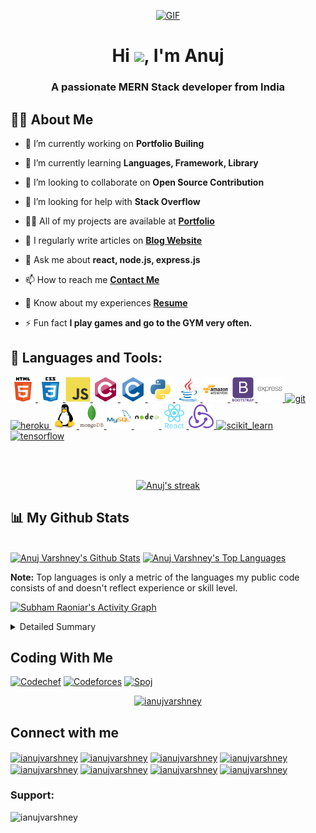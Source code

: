 <p align="center">
<a href="#"><img alt="GIF" src="https://designproficient.com/blog/wp-content/uploads/2018/02/creative-process.gif" width="80%" height="40%" /></a>
</p>

<h1 align="center">Hi <img src="https://media.giphy.com/media/hvRJCLFzcasrR4ia7z/giphy.gif" width="25px">, I'm Anuj</h1>
<h3 align="center"> A passionate MERN Stack developer from India</h3>

## 🙋‍♂️ About Me 

- 🔭 I’m currently working on **Portfolio Builing**

- 🌱 I’m currently learning **Languages, Framework, Library**

- 👯 I’m looking to collaborate on **Open Source Contribution**

- 🤝 I’m looking for help with **Stack Overflow**

- 👨‍💻 All of my projects are available at **[Portfolio](https://github.com/ianujvarshney?tab=repositories)**

- 📝 I regularly write articles on **[Blog Website](htttps://www.newstechnews.in)**

- 💬 Ask me about **react, node.js, express.js**

- 📫 How to reach me **[Contact Me](anujkk1911997@gmail.com)**

- 📄 Know about my experiences **[Resume](https://drive.google.com/file/d/1ZkcUyJNMkTucBelLNaxMmFsnhpmcmRGn/view?usp=sharing)**

- ⚡ Fun fact **I play games and go to the GYM very often.**

## 🚀 Languages and Tools:

<p align="left"><a href="https://www.w3.org/html/" target="_blank"> <img src="https://raw.githubusercontent.com/devicons/devicon/master/icons/html5/html5-original-wordmark.svg" alt="html5" width="40" height="40"/></a><a href="https://www.w3schools.com/css/" target="_blank"> <img src="https://raw.githubusercontent.com/devicons/devicon/master/icons/css3/css3-original-wordmark.svg" alt="css3" width="40px" height="40px"/> </a> <a href="https://developer.mozilla.org/en-US/docs/Web/JavaScript" target="_blank"> <img src="https://raw.githubusercontent.com/devicons/devicon/master/icons/javascript/javascript-original.svg" alt="javascript" width="40" height="40"/> </a><a href="https://www.w3schools.com/cpp/" target="_blank"> <img src="https://raw.githubusercontent.com/devicons/devicon/master/icons/cplusplus/cplusplus-original.svg" alt="cplusplus" width="40" height="40"/> </a>
  <a href="https://www.cprogramming.com/" target="_blank"> <img src="https://raw.githubusercontent.com/devicons/devicon/master/icons/c/c-original.svg" alt="c" width="40" height="40"/> </a> <a href="https://www.python.org" target="_blank"> <img src="https://raw.githubusercontent.com/devicons/devicon/master/icons/python/python-original.svg" alt="python" width="40" height="40"/> </a> <a href="https://www.java.com" target="_blank"> <img src="https://raw.githubusercontent.com/devicons/devicon/master/icons/java/java-original.svg" alt="java" width="40" height="40"/> </a> <a href="https://aws.amazon.com" target="_blank"> <img src="https://raw.githubusercontent.com/devicons/devicon/master/icons/amazonwebservices/amazonwebservices-original-wordmark.svg" alt="aws" width="40" height="40"/> </a> <a href="https://getbootstrap.com" target="_blank"> <img src="https://raw.githubusercontent.com/devicons/devicon/master/icons/bootstrap/bootstrap-plain-wordmark.svg" alt="bootstrap" width="40" height="40"/> </a> <a href="https://expressjs.com" target="_blank"> <img src="https://raw.githubusercontent.com/devicons/devicon/master/icons/express/express-original-wordmark.svg" alt="express" width="40" height="40"/> </a> <a href="https://git-scm.com/" target="_blank"> <img src="https://www.vectorlogo.zone/logos/git-scm/git-scm-icon.svg" alt="git" width="40" height="40"/> </a> <a href="https://heroku.com" target="_blank"> <img src="https://www.vectorlogo.zone/logos/heroku/heroku-icon.svg" alt="heroku" width="40" height="40"/> </a> <a href="https://www.linux.org/" target="_blank"> <img src="https://raw.githubusercontent.com/devicons/devicon/master/icons/linux/linux-original.svg" alt="linux" width="40" height="40"/> </a> <a href="https://www.mongodb.com/" target="_blank"> <img src="https://raw.githubusercontent.com/devicons/devicon/master/icons/mongodb/mongodb-original-wordmark.svg" alt="mongodb" width="40" height="40"/> </a> <a href="https://www.mysql.com/" target="_blank"> <img src="https://raw.githubusercontent.com/devicons/devicon/master/icons/mysql/mysql-original-wordmark.svg" alt="mysql" width="40" height="40"/> </a> <a href="https://nodejs.org" target="_blank"> <img src="https://raw.githubusercontent.com/devicons/devicon/master/icons/nodejs/nodejs-original-wordmark.svg" alt="nodejs" width="40" height="40"/> </a> <a href="https://reactjs.org/" target="_blank"> <img src="https://raw.githubusercontent.com/devicons/devicon/master/icons/react/react-original-wordmark.svg" alt="react" width="40" height="40"/> </a> <a href="https://redux.js.org" target="_blank"> <img src="https://raw.githubusercontent.com/devicons/devicon/master/icons/redux/redux-original.svg" alt="redux" width="40" height="40"/> </a> <a href="https://scikit-learn.org/" target="_blank"> <img src="https://upload.wikimedia.org/wikipedia/commons/0/05/Scikit_learn_logo_small.svg" alt="scikit_learn" width="40" height="40"/> </a> <a href="https://www.tensorflow.org" target="_blank"> <img src="https://www.vectorlogo.zone/logos/tensorflow/tensorflow-icon.svg" alt="tensorflow" width="40" height="40"/> </a> </p>


<br><br>

<p align="center">
    <a href="https://github-readme-streak-stats.herokuapp.com?user=ianujvarshney&theme=black-ice&hide_border=true">
        <img title="🔥 Get streak stats for your profile at git.io/streak-stats" alt="Anuj's streak" src="https://github-readme-streak-stats.herokuapp.com?user=ianujvarshney&theme=black-ice&hide_border=true"/>
    </a>
</p>

## 📊 My Github Stats

  <br/>
    <a href="https://github.com/ianujvarshney/github-readme-stats"><img alt="Anuj Varshney's Github Stats" src="https://github-readme-stats.vercel.app/api?username=ianujvarshney&show_icons=true&count_private=true&theme=react&hide_border=true&bg_color=0D1117" /></a>
  <a href="https://github.com/SubhamRaoniar28/github-readme-stats"><img alt="Anuj Varshney's Top Languages" src="https://github-readme-stats.vercel.app/api/top-langs/?username=ianujvarshney&langs_count=8&count_private=true&layout=compact&theme=react&hide_border=true&bg_color=0D1117" /></a>
  <br/>

  <b>Note:</b> Top languages is only a metric of the languages my public code consists of and doesn't reflect experience or skill level.

  <a href="https://activity-graph.herokuapp.com/graph?username=ianujvarshney&bg_color=0D1117&color=5BCDEC&line=5BCDEC&point=FFFFFF&hide_border=true"><img alt="Subham Raoniar's Activity Graph" src="https://activity-graph.herokuapp.com/graph?username=ianujvarshney&bg_color=0D1117&color=5BCDEC&line=5BCDEC&point=FFFFFF&hide_border=true" /></a>
  

<details>
<summary>Detailed Summary</summary>
<br>

![Metrics](https://metrics.lecoq.io/ianujvarshney?template=classic&repositories.forks=true&isocalendar=1&languages=1&introduction=1&habits=1&stars=1&topics=1&reactions=1&people=1&gists=1&followup=1&lines=1&traffic=1&stargazers=1&projects=1&activity=1&achievements=1&discussions=1&support=1&notable=1&repositories=1&skyline=1&pagespeed=1&music=1&tweets=1&anilist=1&stackoverflow=1&posts=1&rss=1&wakatime=1&stock=1&screenshot=1&nightscout=1&repositories=100&repositories.batch=100&repositories.forks=true&repositories.affiliations=owner&isocalendar.duration=half-year&languages.limit=8&languages.sections=most-used&languages.colors=github&languages.threshold=0%25&languages.indepth=false&languages.categories=markup%2C%20programming&languages.recent.categories=markup%2C%20programming&languages.recent.load=300&languages.recent.days=14&introduction.title=true&habits.from=200&habits.days=14&habits.facts=true&habits.charts=true&habits.trim=false&stars.limit=4&topics.mode=starred&topics.sort=stars&topics.limit=15&reactions.limit=200&reactions.limit.issues=100&reactions.days=0&reactions.display=absolute&reactions.ignored=github-actions%5Bbot%5D%2C%20dependabot%5Bbot%5D%2C%20dependabot-preview%5Bbot%5D&people.limit=24&people.size=28&people.types=followers%2C%20following&people.identicons=true&people.shuffle=true&followup.sections=repositories&projects.limit=4&projects.descriptions=true&activity.limit=5&activity.load=300&activity.days=14&activity.filter=all&activity.visibility=all&activity.timestamps=false&achievements.threshold=C&achievements.secrets=true&achievements.display=compact&achievements.limit=4&notable.repositories=true&skyline.year=current-year&skyline.frames=60&skyline.quality=0.5&skyline.compatibility=false&pagespeed.url=.user.website&pagespeed.detailed=true&pagespeed.screenshot=true&music.limit=4&music.played.at=false&music.user=.user.login&tweets.attachments=true&tweets.limit=2&tweets.user=.user.twitter&anilist.medias=anime%2C%20manga&anilist.sections=favorites&anilist.limit=2&anilist.limit.characters=22&anilist.shuffle=true&anilist.user=.user.login&stackoverflow.user=0&stackoverflow.sections=answers-top%2C%20questions-recent&stackoverflow.limit=2&stackoverflow.lines=4&stackoverflow.lines.snippet=2&posts.descriptions=true&posts.covers=true&posts.limit=4&posts.user=.user.login&rss.limit=4&wakatime.days=7&wakatime.sections=time%2C%20projects%2C%20projects-graphs%2C%20languages%2C%20languages-graphs%2C%20editors%2C%20os&wakatime.limit=5&wakatime.url=https%3A%2F%2Fwakatime.com&wakatime.user=current&stock.duration=1d&stock.interval=5m&screenshot.title=Screenshot&screenshot.selector=body&screenshot.background=true&nightscout.url=https%3A%2F%2Fexample.herokuapp.com&nightscout.datapoints=12&nightscout.lowalert=80&nightscout.highalert=180&nightscout.urgentlowalert=50&nightscout.urgenthighalert=250&config.timezone=America%2FLos_Angeles&config.twemoji=true)


</details>



## Coding With Me 

[![Codechef](https://cp-logo.vercel.app/codechef/anuj_879)](https://www.codechef.com/users/anuj_879)&nbsp;[![Codeforces](https://cp-logo.vercel.app/codeforces/ianujvarshney)](https://codeforces.com/profile/ianujvarshney)&nbsp;[![Spoj](https://cp-logo.vercel.app/spoj/ianujvarshney)](https://www.spoj.com/users/ianujvarshney/)&nbsp;

  <p align="center"> <a href="https://github.com/ryo-ma/github-profile-trophy"><img src="https://github-profile-trophy.vercel.app/?username=ianujvarshney" alt="ianujvarshney" /></a> </p>





## Connect with me
<a href="https://linkedin.com/in/ianujvarshney" target="blank"><img align="center" src="https://raw.githubusercontent.com/rahuldkjain/github-profile-readme-generator/master/src/images/icons/Social/linked-in-alt.svg" alt="ianujvarshney" height="30" width="40" /></a> 
<a href="https://fb.com/ianujvarshney" target="blank"><img align="center" src="https://raw.githubusercontent.com/rahuldkjain/github-profile-readme-generator/master/src/images/icons/Social/facebook.svg" alt="ianujvarshney" height="30" width="40" /></a>
<a href="https://twitter.com/ianujvarshney" target="blank"> <img align="center" src="https://raw.githubusercontent.com/rahuldkjain/github-profile-readme-generator/master/src/images/icons/Social/twitter.svg" alt="ianujvarshney" height="30" width="40" /></a> 
<a href="https://instagram.com/ianujvarshney" target="blank"><img align="center" src="https://raw.githubusercontent.com/rahuldkjain/github-profile-readme-generator/master/src/images/icons/Social/instagram.svg" alt="ianujvarshney" height="30" width="40" /></a>
<a href="https://kaggle.com/ianujvarshney" target="blank"><img align="center" src="https://raw.githubusercontent.com/rahuldkjain/github-profile-readme-generator/master/src/images/icons/Social/kaggle.svg" alt="ianujvarshney" height="30" width="40" /></a>
<a href="https://stackoverflow.com/users/ianujvarshney" target="blank"><img align="center" src="https://raw.githubusercontent.com/rahuldkjain/github-profile-readme-generator/master/src/images/icons/Social/stack-overflow.svg" alt="ianujvarshney" height="30" width="40" /></a> 
<a href="https://discord.gg/ianujvarshney" target="blank"><img align="center" src="https://raw.githubusercontent.com/rahuldkjain/github-profile-readme-generator/master/src/images/icons/Social/discord.svg" alt="ianujvarshney" height="30" width="40" /></a>
<a href="https://dev.to/ianujvarshney" target="blank"><img align="center" src="https://cdn.jsdelivr.net/npm/simple-icons@3.0.1/icons/dev-dot-to.svg" alt="ianujvarshney" height="30" width="40" /></a>



<h3 align="left">Support:</h3>
<p><a href="https://www.buymeacoffee.com/ianujvarshney"> <img align="left" src="https://cdn.buymeacoffee.com/buttons/v2/default-yellow.png" height="50" width="210" alt="ianujvarshney" /></a></p><br><br>
<!-- ----------------------------------------------------------------------------------------------------------------------------------------------------------------- -->
  
 
</p>

<!-- ## Hi there, [✰Iαᴍa͢͢͢n𝓊𝖏✰](https://www.linkedin.com/in/ianujvarshney)<img src="https://media.giphy.com/media/hvRJCLFzcasrR4ia7z/giphy.gif" width="25px">
<p align="left"> <img src="https://komarev.com/ghpvc/?username=Anujbhai-1997&label=Views&color=blue&style=plastic" alt="Anuj's" /> </p>
<a href="https://twitter.com/iAnujVarshney">
  <img align="left" alt="Anuj's Twitter" width="22px" src="https://cdn.jsdelivr.net/npm/simple-icons@v3/icons/twitter.svg" />
</a>
<a href="https://www.linkedin.com/in/ianujvarshney">
  <img align="left" alt="Anuj's Linkdein" width="22px" src="https://cdn.jsdelivr.net/npm/simple-icons@v3/icons/linkedin.svg" />
</a>
<a href="https://github.com/iAnujVarshney">
  <img align="left" alt="Anuj's Github" width="22px" src="https://cdn.jsdelivr.net/npm/simple-icons@v3/icons/github.svg" />
</a>
<a href="https://t.me/iAnujVarshney">
  <img align="left" alt="Anuj's Telegram" width="22px" src="https://cdn.jsdelivr.net/npm/simple-icons@v3/icons/telegram.svg" />
</a>
<a href="https://www.instagram.com/ianujvarshney/">
  <img align="left" alt="Anuj's Instagram" width="22px" src="https://cdn.jsdelivr.net/npm/simple-icons@v3/icons/instagram.svg" />
</a>
<a href="https://www.facebook.com/IAnujVarshney/">
  <img align="left" alt="Anuj's Facebook" width="22px" src="https://cdn.jsdelivr.net/npm/simple-icons@v3/icons/facebook.svg" />
</a>
<a href="#">
  <img align="left" alt="Anuj's Youtube" width="22px" src="https://cdn.jsdelivr.net/npm/simple-icons@v3/icons/youtube.svg" />
</a>
<img align="right" alt="GIF" src="https://github.com/ianujvarshney/Anujbhai-1997/blob/main/github-removebg-preview.png" width="300" height="320" />
<br/>
<br/>


<!-- Please don't remove this: Grab your social icons from https://github.com/carlsednaoui/gitsocial 
- :telescope: I’m currently working on <a href="https://github.com/ianujvarshney/Html-Css-and-JavaScript">Web Developer</a>.
- :seedling: I’m currently learning more about <a href="https://en.wikipedia.org/wiki/Artificial_intelligence">Machine Learning</a>.
- :dancers: I’m looking for a job on <a href="https://github.com/ianujvarshney/Html-Css-and-JavaScrip/"> Frontend Developer </a>.
- :speech_balloon: I’m Currently Programming With <a href="https://codeforces.com/profile/ianujvarshney">Codeforces</a>.
- :mailbox: How to reach me:
- :smile: Pronouns: He/His
- :zap: Fun fact: I spend almost 12 hours listening songs everyday

[![Twitter: IAnujVarshney](https://img.shields.io/twitter/follow/anujvarshney?style=social)](https://twitter.com/iAnujVarshney)
[![Linkedin: anuj-varshney](https://img.shields.io/badge/anuj-varshney-blue?style=flat-square&logo=Linkedin&logoColor=white&link=https://www.linkedin.com/in/ianujvarshney)](https://www.linkedin.com/in/ianujvarshney/)
[![GitHub: ianujvarshney](https://img.shields.io/github/followers/ianujvarshney?label=follow&style=social)](https://github.com/ianujvarshney)
[![website: Newstechnews](https://img.shields.io/badge/Website-Newstechnews.in-2648ff?style=flat-square&logo=google-chrome)](https://www/newstechnews.in/)

**Languages and Tools:**  
<code><img height="20" src="https://raw.githubusercontent.com/github/explore/80688e429a7d4ef2fca1e82350fe8e3517d3494d/topics/html/html.png"></code>
<code><img height="20" src="https://raw.githubusercontent.com/github/explore/80688e429a7d4ef2fca1e82350fe8e3517d3494d/topics/python/python.png"></code>
<code><img height="20" src="https://raw.githubusercontent.com/github/explore/80688e429a7d4ef2fca1e82350fe8e3517d3494d/topics/c/c.png"></code>
<code><img height="20" src="https://raw.githubusercontent.com/github/explore/80688e429a7d4ef2fca1e82350fe8e3517d3494d/topics/cpp/cpp.png"></code>
<code><img height="20" src="https://raw.githubusercontent.com/github/explore/80688e429a7d4ef2fca1e82350fe8e3517d3494d/topics/java/java.png"></code>
<code><img height="20" src="https://raw.githubusercontent.com/github/explore/80688e429a7d4ef2fca1e82350fe8e3517d3494d/topics/scikit-learn/scikit-learn.png"></code> 
<code><img height="20" src="https://raw.githubusercontent.com/github/explore/80688e429a7d4ef2fca1e82350fe8e3517d3494d/topics/tensorflow/tensorflow.png"></code> 

<a href="https://github.com/ianujvarshney">
  <img align="center" src="https://github-readme-stats.vercel.app/api/top-langs/?username=ianujvarshney&theme=dark&hide_langs_below=1" />
</a>


<a href="https://github.com/ianujvarshney">
 <img align="center" src="https://github-readme-stats.vercel.app/api?username=ianujvarshney&show_icons=true&theme=dark&line_height=27" alt="Anuj's github stats"/>

<div align="center">
 -->
